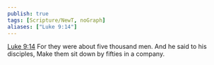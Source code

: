 ```yaml
---
publish: true
tags: [Scripture/NewT, noGraph]
aliases: ["Luke 9:14"]
---
```

[Luke 9:14](https://churchofjesuschrist.org/study/scriptures/nt/luke/9?lang=eng&id=p14#p14) For they were about five thousand men. And he said to his disciples, Make them sit down by fifties in a company.
